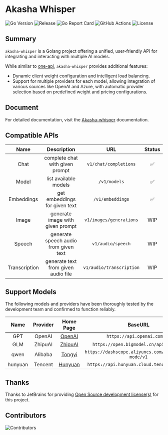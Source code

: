 # Akasha Whisper 

![Go Version](https://img.shields.io/github/go-mod/go-version/alioth-center/akasha-whisper)
![Release](https://img.shields.io/github/v/release/alioth-center/akasha-whisper)
![Go Report Card](https://goreportcard.com/badge/github.com/alioth-center/akasha-whisper)
![GitHub Actions](https://img.shields.io/github/actions/workflow/status/alioth-center/akasha-whisper/build-docker.yml?branch=main)
![License](https://img.shields.io/github/license/alioth-center/akasha-whisper)

## Summary

`akasha-whisper` is a Golang project offering a unified, user-friendly API for integrating and interacting with multiple AI models.

While similar to [one-api](https://github.com/songquanpeng/one-api), `akasha-whisper` provides additional features:

- Dynamic client weight configuration and intelligent load balancing.
- Support for multiple providers for each model, allowing integration of various sources like OpenAI and Azure, with automatic provider selection based on predefined weight and pricing configurations.

## Document

For detailed documentation, visit the [Akasha-whisper](https://docs.alioth.center/akasha-whisper.html)  documentation.

## Compatible APIs

|     Name      |                 Description                  |           URL            | Status |
|:-------------:|:--------------------------------------------:|:------------------------:|:------:|
|     Chat      |       complete chat with given prompt        |  `v1/chat/completions`   |   ✅    |
|     Model     |            list available models             |       `/v1/models`       |   ✅    |
|  Embeddings   |        get embeddings for given text         |     `/v1/embeddings`     |   ✅    |
|     Image     |       generate image with given prompt       | `v1/images/generations`  |  WIP   |
|    Speech     |    generate speech audio from given text     |    `v1/audio/speech`     |  WIP   |
| Transcription |     generate text from given audio file      | `v1/audio/transcription` |  WIP   |

## Support Models

The following models and providers have been thoroughly tested by the development team and confirmed to function reliably.

|  Name   | Provider |                           Home Page                            |                       BaseURL                       |
|:-------:|:--------:|:--------------------------------------------------------------:|:---------------------------------------------------:|
|   GPT   |  OpenAI  |                  [OpenAI](https://openai.com)                  |             `https://api.openai.com/v1`             |
|   GLM   | ZhipuAI  |              [ZhipuAI](https://open.bigmodel.cn)               |       `https://open.bigmodel.cn/api/paas/v4`        |
|  qwen   | Alibaba  |              [Tongyi](https://tongyi.aliyun.com)               | `https://dashscope.aliyuncs.com/compatible-mode/v1` |
| hunyuan | Tencent  | [Hunyuan](https://cloud.tencent.com/act/pro/Hunyuan-promotion) |     `https://api.hunyuan.cloud.tencent.com/v1`      |              

## Thanks

Thanks to JetBrains for providing [Open Source development license(s)](https://www.jetbrains.com/community/opensource/#support) for this project.

## Contributors

![Contributors](https://contrib.rocks/image?repo=alioth-center/akasha-whisper&max=1000)


